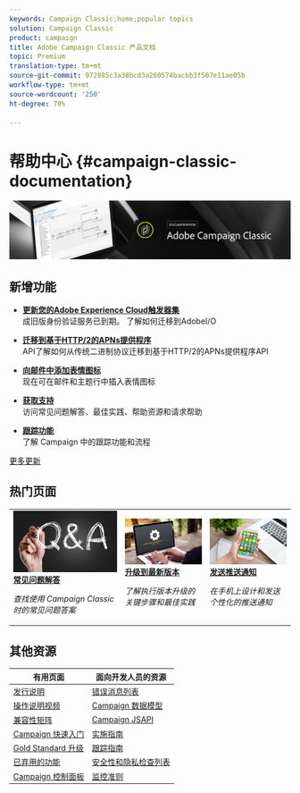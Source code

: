 ```yaml
---
keywords: Campaign Classic;home;popular topics
solution: Campaign Classic
product: campaign
title: Adobe Campaign Classic 产品文档
topic: Premium
translation-type: tm+mt
source-git-commit: 972885c3a38bcd3a260574bacbb3f507e11ae05b
workflow-type: tm+mt
source-wordcount: '250'
ht-degree: 70%

---
```



# 帮助中心 {#campaign-classic-documentation}

![](platform/using/assets/do-not-localize/banner_acc_doc.jpg)

## 新增功能

* **[更新您的Adobe Experience Cloud触发器集](integrations/using/configuring-adobe-io.md)**<br/> 成旧版身份验证服务已到期。 了解如何迁移到AdobeI/O

* **[迁移到基于HTTP/2的APNs提供程序](https://helpx.adobe.com/cn/campaign/kb/migrate-to-apns-http2.html)**<br/> API了解如何从传统二进制协议迁移到基于HTTP/2的APNs提供程序API

* **[向邮件中添加表情图标](delivery/using/defining-the-email-content.md#inserting-emoticons)**<br/> 现在可在邮件和主题行中插入表情图标

* **[获取支持](https://helpx.adobe.com/cn/campaign/kb/ac-support.html)**<br/>&#x200B;访问常见问题解答、最佳实践、帮助资源和请求帮助

* **[跟踪功能](https://helpx.adobe.com/cn/campaign/kb/acc-tracking.html)**<br/>&#x200B;了解 Campaign 中的跟踪功能和流程

[更多更新](/help/rn/using/documentation-updates.md)

## 热门页面

<table>
<tr>
  <td>
    <a href="platform/using/common-questions.md">
      <img alt="常见问题解答" src="platform/using/assets/FAQ.png"/>
    </a>
    <div>
      <a href="platform/using/common-questions.md">
    <strong>常见问题解答</strong>
    </a>
    </div>
    <p>
    <em>查找使用 Campaign Classic 时的常见问题答案</em>
    <p>
  </td>
   <td>
    <a href="production/using/build-upgrade.md">
      <img alt="版本升级" src="platform/using/assets/upgrade.png" />
    </a>
    <div>
      <a href="production/using/build-upgrade.md">
    <strong>升级到最新版本</strong>
    </a>
    </div>
    <p>
    <em>了解执行版本升级的关键步骤和最佳实践</em>
    <p>
  </td>
  <td>
    <a href="delivery/using/creating-notifications.md">
       <img alt="推送通知" src="platform/using/assets/push.png" />
    </a>
    <div>
       <a href="delivery/using/creating-notifications.md">
    <strong>发送推送通知</strong>
    </a>
    </div>
    <p>
    <em>在手机上设计和发送个性化的推送通知</em>
    <p>
  </td>
</tr>
</table>

## 其他资源

| 有用页面 | 面向开发人员的资源 |
|---|---|
| [发行说明](/help/rn/using/latest-release.md) | [错误消息列表](https://docs.adobe.com/content/help/en/campaign-classic/technicalresources/error_messages/error_codes.html) |
| [操作说明视频](https://experienceleague.adobe.com/docs/campaign-classic-learn/tutorials/overview.html) | [Campaign 数据模型](configuration/using/about-data-model.md) |
| [兼容性矩阵](rn/using/compatibility-matrix.md) | [Campaign JSAPI](https://docs.adobe.com/content/help/en/campaign-classic/technicalresources/api/p-1.html) |
| [Campaign 快速入门](platform/using/about-adobe-campaign-classic.md) | [实施指南](https://helpx.adobe.com/cn/campaign/kb/acc-implementation.html) |
| [Gold Standard 升级](https://helpx.adobe.com/cn/campaign/kb/gold-standard.html) | [跟踪指南](https://helpx.adobe.com/cn/campaign/kb/acc-tracking.html) |
| [已弃用的功能](rn/using/deprecated-features.md) | [安全性和隐私检查列表](https://helpx.adobe.com/cn/campaign/kb/acc-security.html) |
| [Campaign 控制面板](https://experienceleague.adobe.com/docs/control-panel/using/control-panel-home.html) | [监控准则](production/using/monitoring-guidelines.md) |
